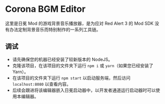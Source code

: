 # Corona BGM Editor

这里是日冕 Mod 的游戏背景音乐播放器，是为应对 Red Alert 3 的 Mod SDK 没有办法定制背景音乐而特别制作的一系列工具链。

## 调试

- 请先确保您的机器已经安装了较新版本的 NodeJS。
- 克隆该项目，在该项目的文件夹下运行 ```npm i``` 或 ```yarn```（如果您已经安装了 Yarn）。
- 在该项目的文件夹下运行 ```npm start``` 以启动服务端，然后访问 ```localhost:8080``` 以查看内容。
- 后续会跟进将该编辑器嵌入日冕启动器中，以开发者通道运行启动器时可以使用本编辑器。
